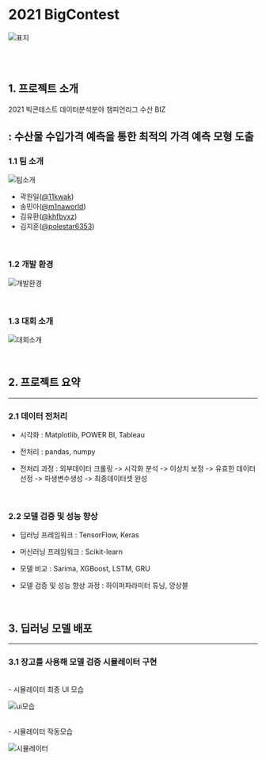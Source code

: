 # **2021 BigContest**
![표지](https://user-images.githubusercontent.com/87745990/134623927-a153c7b4-8183-4a94-96be-3b55a8349dc5.png)

<br/>
<br/>

## **1. 프로젝트 소개**


2021 빅콘테스트 데이터분석분야 챔피언리그 수산 BIZ  

: 수산물 수입가격 예측을 통한 최적의 가격 예측 모형 도출
-------------------------------------------------------------
### **1.1 팀 소개**
![팀소개](https://user-images.githubusercontent.com/87745990/134624079-7c87b925-332d-4e18-8529-2b4f10e2ecb1.png)


- 곽원일([@11kwak](https://github.com/11kwak))
- 송민아([@m1naworld](https://github.com/m1naworld))
- 김유환([@khfbvxz](https://github.com/khfbvxz))
- 김지훈([@polestar6353](https://github.com/polestar6353))


<br/>


### **1.2 개발 환경**
![개발환경](https://user-images.githubusercontent.com/87745990/134624391-ccc1e041-f4ab-4798-bff9-e1ec2d748058.png)

<br/>

### **1.3 대회 소개** 

![대회소개](https://user-images.githubusercontent.com/87745990/134624454-441ca5e8-2081-42b3-8191-2ce3462b2902.png)


 

<br/>




## **2. 프로젝트 요약**
-------------------------------------------------------------
### **2.1 데이터 전처리**

- 시각화 : Matplotlib, POWER BI, Tableau  
- 전처리 : pandas, numpy 

- 전처리 과정 : 외부데이터 크롤링 -> 시각화 분석 -> 이상치 보정 -> 유효한 데이터 선정 -> 파생변수생성 -> 최종데이터셋 완성


<br/>

### **2.2 모델 검증 및 성능 향상**

- 딥러닝 프레임워크 : TensorFlow, Keras

- 머신러닝 프레임워크 : Scikit-learn

- 모델 비교 : Sarima, XGBoost, LSTM, GRU

- 모델 검증 및 성능 향상 과정 : 하이퍼파라미터 튜닝, 앙상블 

<br/>

## **3. 딥러닝 모델 배포**
--------------------------------------------------------------
### **3.1 장고를 사용해 모델 검증 시뮬레이터 구현**
<br/>
- 시뮬레이터 최종 UI 모습

![ui모습](https://user-images.githubusercontent.com/87745990/134626495-16743e28-da9d-4d78-80ba-c046e2ba76c5.png)



<br/>
- 시뮬레이터 작동모습

![시뮬레이터](https://user-images.githubusercontent.com/87745990/134627058-8e17a215-bea0-483c-afa3-3a15feab029d.gif)



